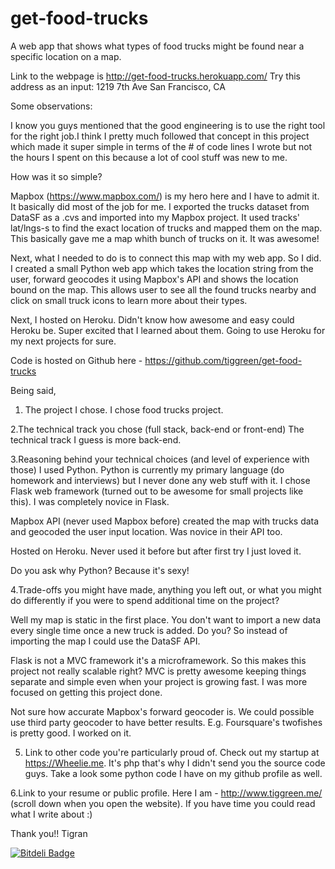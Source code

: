 get-food-trucks
===============

A web app that shows what types of food trucks might be found near a specific location on a map.

Link to the webpage is http://get-food-trucks.herokuapp.com/
Try this address as an input: 1219 7th Ave San Francisco, CA

Some observations:

I know you guys mentioned that the good engineering is to use the right tool for the right job.I think I pretty much followed that concept in this project which made it super simple in terms of the # of code lines I wrote but not the hours I spent on this because a lot of cool stuff was new to me.

How was it so simple?

Mapbox (https://www.mapbox.com/) is my hero here and I have to admit it. It basically did most of the job for me. I exported the trucks dataset from DataSF as a .cvs and imported into my Mapbox project. It used tracks' lat/lngs-s to find the exact location of trucks and mapped them on the map. This basically gave me a map whith bunch of trucks on it. It was awesome! 

Next, what I needed to do is to connect this map with my web app. So I did. I created a small Python web app which takes the location string from the user, forward geocodes it using Mapbox's API and shows the location bound on the map. This allows user to see all the found trucks nearby and click on small truck icons to learn more about their types.  

Next, I hosted on Heroku. Didn't know how awesome and easy could Heroku be.
Super excited that I learned about them. Going to use Heroku for my next projects for sure. 


Code is hosted on Github here - 
https://github.com/tiggreen/get-food-trucks


Being said, 

1. The project I chose.
I chose food trucks project.

2.The technical track you chose (full stack, back-end or front-end)
The technical track I guess is more back-end. 

3.Reasoning behind your technical choices (and level of experience with those)
I used Python. Python is currently my primary language (do homework and interviews) but I never done any web stuff with it. I chose Flask web framework (turned out to be awesome for small projects like this). I was completely novice in Flask.

Mapbox API (never used Mapbox before) created the map with trucks data and geocoded the user input location. Was novice in their API too.

Hosted on Heroku. Never used it before but after first try I just loved it.

Do you ask why Python? Because it's sexy! 

4.Trade-offs you might have made, anything you left out, or what you might do differently if you were to spend additional time on the project?

Well my map is static in the first place. You don't want to import a new data every single time once a new truck is added. Do you? So instead of importing the map I could use the DataSF API.

Flask is not a MVC framework it's a microframework. So this makes this project not really scalable right? MVC is pretty awesome keeping things separate and simple even when your project is growing fast. I was more focused on getting this project done.

Not sure how accurate Mapbox's forward geocoder is. We could possible use third party geocoder to have better results. E.g. Foursquare's twofishes is pretty good. I worked on it. 


5. Link to other code you're particularly proud of.
Check out my startup at https://Wheelie.me. It's php that's why I didn't send you the source code guys. 
Take a look some python code I have on my github profile as well. 

6.Link to your resume or public profile.
Here I am - http://www.tiggreen.me/ (scroll down when you open the website).
If you have time you could read what I write about :)

Thank you!!
Tigran


[![Bitdeli Badge](https://d2weczhvl823v0.cloudfront.net/tiggreen/get-food-trucks/trend.png)](https://bitdeli.com/free "Bitdeli Badge")

